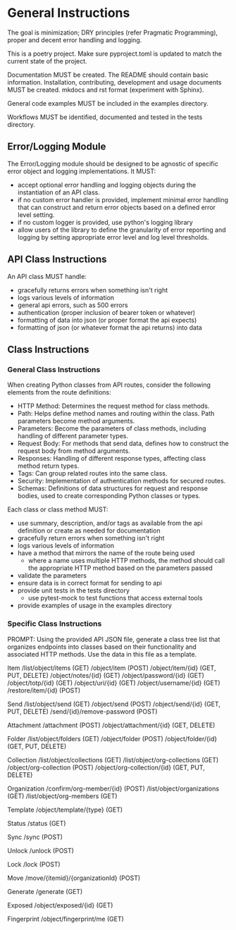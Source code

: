 # General Instructions

The goal is minimization; DRY principles (refer Pragmatic Programming), proper
and decent error handling and logging.

This is a poetry project. Make sure pyproject.toml is updated to match the
current state of the project.

Documentation MUST be created. The README should contain basic information.
Installation, contributing, development and usage documents MUST be created.
mkdocs and rst format (experiment with Sphinx).

General code examples MUST be included in the examples directory.

Workflows MUST be identified, documented and tested in the tests directory.

## Error/Logging Module

The Error/Logging module should be designed to be agnostic of specific error
object and logging implementations. It MUST:

- accept optional error handling and logging objects during the instantiation
    of an API class.
- if no custom error handler is provided, implement minimal error handling
    that can construct and return error objects based on a defined error level
    setting.
- if no custom logger is provided, use python's logging library
- allow users of the library to define the granularity of error reporting and
    logging by setting appropriate error level and log level thresholds.

## API Class Instructions

An API class MUST handle:

- gracefully returns errors when something isn't right
- logs various levels of information
- general api errors, such as 500 errors
- authentication (proper inclusion of bearer token or whatever)
- formatting of data into json (or proper format the api expects)
- formatting of json (or whatever format the api returns) into data

## Class Instructions

### General Class Instructions

When creating Python classes from API routes, consider the following elements
from the route definitions:

- HTTP Method: Determines the request method for class methods.
- Path: Helps define method names and routing within the class. Path
  parameters become method arguments.
- Parameters: Become the parameters of class methods, including handling of
  different parameter types.
- Request Body: For methods that send data, defines how to construct the
  request body from method arguments.
- Responses: Handling of different response types, affecting class method
  return types.
- Tags: Can group related routes into the same class.
- Security: Implementation of authentication methods for secured routes.
- Schemas: Definitions of data structures for request and response bodies,
  used to create corresponding Python classes or types.

Each class or class method MUST:

- use summary, description, and/or tags as available from the api definition
  or create as needed for documentation
- gracefully return errors when something isn't right
- logs various levels of information
- have a method that mirrors the name of the route being used
   - where a name uses multiple HTTP methods, the method should call the
     appropriate HTTP method based on the parameters passed
- validate the parameters
- ensure data is in correct format for sending to api
- provide unit tests in the tests directory
  - use pytest-mock to test functions that access external tools
- provide examples of usage in the examples directory

### Specific Class Instructions

PROMPT: Using the provided API JSON file, generate a class tree list that
organizes endpoints into classes based on their functionality and associated
HTTP methods. Use the data in this file as a template.

Item
  /list/object/items (GET)
  /object/item (POST)
  /object/item/{id} (GET, PUT, DELETE)
  /object/notes/{id} (GET)
  /object/password/{id} (GET)
  /object/totp/{id} (GET)
  /object/uri/{id} (GET)
  /object/username/{id} (GET)
  /restore/item/{id} (POST)

Send
  /list/object/send (GET)
  /object/send (POST)
  /object/send/{id} (GET, PUT, DELETE)
  /send/{id}/remove-password (POST)

Attachment
  /attachment (POST)
  /object/attachment/{id} (GET, DELETE)

Folder
  /list/object/folders (GET)
  /object/folder (POST)
  /object/folder/{id} (GET, PUT, DELETE)

Collection
  /list/object/collections (GET)
  /list/object/org-collections (GET)
  /object/org-collection (POST)
  /object/org-collection/{id} (GET, PUT, DELETE)

Organization
  /confirm/org-member/{id} (POST)
  /list/object/organizations (GET)
  /list/object/org-members (GET)

Template
  /object/template/{type} (GET)

Status
  /status (GET)

Sync
  /sync (POST)

Unlock
  /unlock (POST)

Lock
  /lock (POST)

Move
  /move/{itemid}/{organizationId} (POST)

Generate
  /generate (GET)

Exposed
  /object/exposed/{id} (GET)

Fingerprint
  /object/fingerprint/me (GET)
